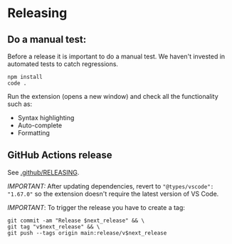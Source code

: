 # Releasing

## Do a manual test:

Before a release it is important to do a manual test.
We haven't invested in automated tests to catch regressions.

    npm install
    code .

Run the extension (opens a new window) and check all the functionality such as:

* Syntax highlighting
* Auto-complete
* Formatting

## GitHub Actions release

See [.github/RELEASING](https://github.com/cucumber/.github/blob/main/RELEASING.md).

*IMPORTANT:* After updating dependencies, revert to `"@types/vscode": "1.67.0"` so the
extension doesn't require the latest version of VS Code.

*IMPORTANT*: To trigger the release you have to create a tag:

    git commit -am "Release $next_release" && \
    git tag "v$next_release" && \
    git push --tags origin main:release/v$next_release